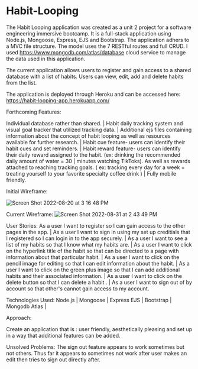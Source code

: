 # Habit-Looping


The Habit Looping application was created as a unit 2 project for a software engineering immersive bootcamp. It is a full-stack application using Node.js, Mongoose, Express, EJS and Bootstrap. The application adhers to a MVC file structure. The model uses the 7 RESTful routes and full CRUD. I used https://www.mongodb.com/atlas/database cloud service to manage the data used in this application.

The current application allows users to register and gain access to a shared database with a list of habits. Users can view, edit, add and delete habits from the list. 

The application is deployed through Heroku and can be accessed here: https://habit-looping-app.herokuapp.com/

Forthcoming Features:

Individual database rather than shared. |
Habit daily tracking system and visual goal tracker that utilized tracking data. |
Additional ejs files containing information about the concept of habit looping as well as resources available for further research. |
Habit cue feature- users can identify their habit cues and set reminders. |
Habit reward feature- users can identify their daily reward assigned to the habit. (ex: drinking the recommended daily amount of water = 30 | minutes watching TikToks). As well as rewards attached to reaching tracking goals. ( ex: tracking every day for a week = treating yourself to your favorite specialty coffee drink ) |
Fully mobile friendly.


Initial Wireframe:

![Screen Shot 2022-08-20 at 3 16 48 PM](https://user-images.githubusercontent.com/104706798/187769849-70b42520-82cc-4f47-9ff8-560465af89a6.png)


Current Wireframe:
![Screen Shot 2022-08-31 at 2 43 49 PM](https://user-images.githubusercontent.com/104706798/187778602-96b7850b-5473-479a-bcfc-0d2db56592a9.png)


User Stories:
As a user I want to register so I can gain access to the other pages in the app. |
As a user I want to sign in using my set up creditials that I registered so I can login in to the app securely. |
As a user I want to see a list of my habits so that I know what my habits are. |
As a user I want to click on the hyperlink title of the habit so that can be directed to a page with information about that particular habit. |
As a user I want to click on the pencil image for editing so that I can edit information about the habit. |
As a user I want to click on the green plus image so that I can add additional habits and their associated information. |
As a user I want to click on the delete  button so that I can delete a habit . |
As a user I want to sign out of by account so that other's cannot gain access to my account. 

Technologies Used:
Node.js |
Mongoose |
Express EJS |
Bootstrap |
Mongodb Atlas |

Approach:

Create an application that is : user friendly, aesthetically pleasing and set up in a way that additional features can be added.


Unsolved Problems:
The sign out feature appears to work sometimes but not others. Thus far it appears to sometimes not work after user makes an edit then tries to sign out directly after. 



